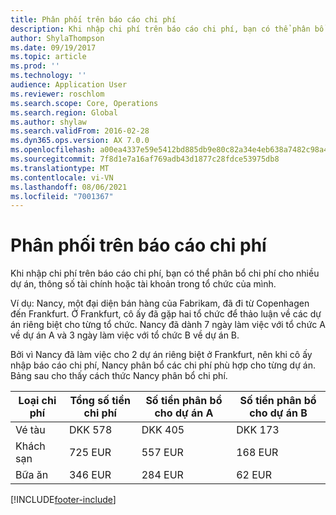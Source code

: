 ```yaml
---
title: Phân phối trên báo cáo chi phí
description: Khi nhập chi phí trên báo cáo chi phí, bạn có thể phân bổ chi phí cho nhiều dự án, pháp nhân hoặc tài khoản trong tổ chức của mình.
author: ShylaThompson
ms.date: 09/19/2017
ms.topic: article
ms.prod: ''
ms.technology: ''
audience: Application User
ms.reviewer: roschlom
ms.search.scope: Core, Operations
ms.search.region: Global
ms.author: shylaw
ms.search.validFrom: 2016-02-28
ms.dyn365.ops.version: AX 7.0.0
ms.openlocfilehash: a00ea4337e59e5412bd885db9e80c82a34e4eb638a7482c98a4946c44c4d734e
ms.sourcegitcommit: 7f8d1e7a16af769adb43d1877c28fdce53975db8
ms.translationtype: MT
ms.contentlocale: vi-VN
ms.lasthandoff: 08/06/2021
ms.locfileid: "7001367"
---
```

# <a name="expense-report-distributions"></a>Phân phối trên báo cáo chi phí

Khi nhập chi phí trên báo cáo chi phí, bạn có thể phân bổ chi phí cho nhiều dự án, thông số tài chính hoặc tài khoản trong tổ chức của mình.

Ví dụ: Nancy, một đại diện bán hàng của Fabrikam, đã đi từ Copenhagen đến Frankfurt. Ở Frankfurt, cô ấy đã gặp hai tổ chức để thảo luận về các dự án riêng biệt cho từng tổ chức. Nancy đã dành 7 ngày làm việc với tổ chức A về dự án A và 3 ngày làm việc với tổ chức B về dự án B.

Bởi vì Nancy đã làm việc cho 2 dự án riêng biệt ở Frankfurt, nên khi cô ấy nhập báo cáo chi phí, Nancy phân bổ các chi phí phù hợp cho từng dự án. Bảng sau cho thấy cách thức Nancy phân bổ chi phí.


| Loại chi phí | Tổng số tiền chi phí|Số tiền phân bổ cho dự án A| Số tiền phân bổ cho dự án B |
|--------------|---------------------|-------------------------------|---------------------------------|
|Vé tàu   |DKK 578              |DKK 405                        |DKK 173                          |
|Khách sạn         |725 EUR              |557 EUR                        |168 EUR                          |
|Bữa ăn         |346 EUR              |284 EUR                        |62 EUR                           |



[!INCLUDE[footer-include](../includes/footer-banner.md)]